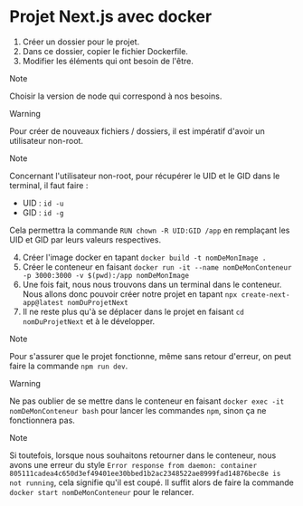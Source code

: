 # Projet Next.js avec docker

1. Créer un dossier pour le projet.
2. Dans ce dossier, copier le fichier Dockerfile.
3. Modifier les éléments qui ont besoin de l'être.

> [!NOTE]
> Choisir la version de node qui correspond à nos besoins.

> [!WARNING]
> Pour créer de nouveaux fichiers / dossiers, il est impératif d'avoir un utilisateur non-root.

> [!NOTE]
> Concernant l'utilisateur non-root, pour récupérer le UID et le GID dans le terminal, il faut faire :
> - UID : `id -u`
> - GID : `id -g`
>   
> Cela permettra la commande `RUN chown -R UID:GID /app` en remplaçant les UID et GID par leurs valeurs respectives.

4. Créer l'image docker en tapant `docker build -t nomDeMonImage .`
5. Créer le conteneur en faisant `docker run -it --name nomDeMonConteneur -p 3000:3000 -v $(pwd):/app nomDeMonImage`
6. Une fois fait, nous nous trouvons dans un terminal dans le conteneur. Nous allons donc pouvoir créer notre projet en tapant `npx create-next-app@latest nomDuProjetNext`
7. Il ne reste plus qu'à se déplacer dans le projet en faisant `cd nomDuProjetNext` et à le développer.

> [!NOTE]
> Pour s'assurer que le projet fonctionne, même sans retour d'erreur, on peut faire la commande `npm run dev`.

> [!WARNING]
> Ne pas oublier de se mettre dans le conteneur en faisant `docker exec -it nomDeMonConteneur bash` pour lancer les commandes `npm`, sinon ça ne fonctionnera pas.

> [!NOTE]
> Si toutefois, lorsque nous souhaitons retourner dans le conteneur, nous avons une erreur du style `Error response from daemon: container 805111cadea4c650d3ef49401ee30bbed1b2ac2348522ae8999fad14876bec8e is not running`, cela signifie qu'il est coupé. Il suffit alors de faire la commande `docker start nomDeMonConteneur` pour le relancer.
